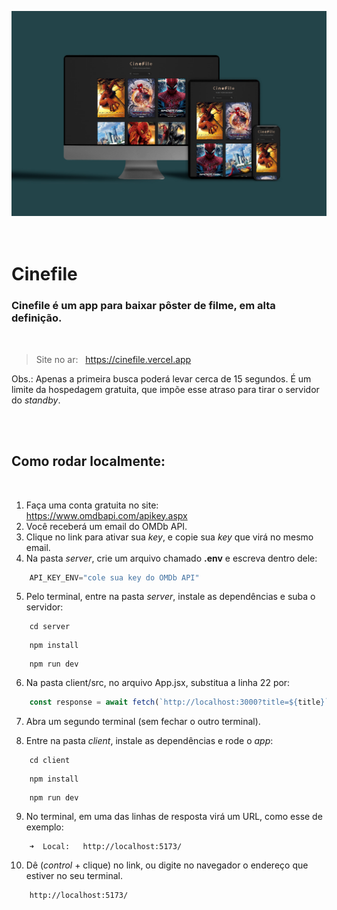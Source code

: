 ![screeshot](./images-readme/screenshot.jpg)  
<br><br>

# Cinefile 
### Cinefile é um app para baixar pôster de filme, em alta definição.

<br>

>Site no ar: &nbsp; https://cinefile.vercel.app

Obs.: Apenas a primeira busca poderá levar cerca de 15 segundos. É um limite da hospedagem gratuita, que impõe esse atraso para tirar o servidor do _standby_.

<br><br>

## Como rodar localmente:
<br>

1. Faça uma conta gratuita no site: &nbsp; https://www.omdbapi.com/apikey.aspx
2. Você receberá um email do OMDb API.
3. Clique no link para ativar sua _key_, e copie sua _key_ que virá no mesmo email.
4. Na pasta _server_, crie um arquivo chamado **.env** e escreva dentro dele:
```javascript
    API_KEY_ENV="cole sua key do OMDb API"
```
5. Pelo terminal, entre na pasta _server_, instale as dependências e suba o servidor:
```
    cd server
```
```
    npm install
```
```
    npm run dev
```

6. Na pasta client/src, no arquivo App.jsx, substitua a linha 22 por:
```javascript
    const response = await fetch(`http://localhost:3000?title=${title}`);
```
7. Abra um segundo terminal (sem fechar o outro terminal).

8. Entre na pasta _client_, instale as dependências e rode o _app_:
```
    cd client
```
```
    npm install
```
```
    npm run dev
``` 
9. No terminal, em uma das linhas de resposta virá um URL, como esse de exemplo:
```
    ➜  Local:   http://localhost:5173/
```
10. Dê (_control_ + clique) no link, ou digite no navegador o endereço que estiver no seu terminal.
```
    http://localhost:5173/
```
